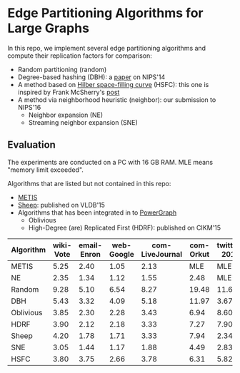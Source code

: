 Edge Partitioning Algorithms for Large Graphs
=============================================

In this repo, we implement several edge partitioning algorithms and compute
their replication factors for comparison:

*   Random partitioning (random)
*   Degree-based hashing (DBH): a
    [paper](http://papers.nips.cc/paper/5396-distributed-power-law-graph-computing-theoretical-and-empirical-analysis.pdf)
    on NIPS'14
*   A method based on
    [Hilber space-filling curve](https://en.wikipedia.org/wiki/Hilbert_curve) (HSFC):
    this one is inspired by Frank McSherry's [post](https://github.com/frankmcsherry/blog/blob/master/posts/2015-01-15.md)
*   A method via neighborhood heuristic (neighbor): our submission to NIPS'16
    -   Neighbor expansion (NE)
    -   Streaming neighbor expansion (SNE)

Evaluation
----------

The experiments are conducted on a PC with 16 GB RAM. MLE means "memory limit
exceeded".

Algorithms that are listed but not contained in this repo:

*   [METIS](http://glaros.dtc.umn.edu/gkhome/metis/metis/overview)
*   [Sheep](https://github.com/dmargo/sheep): published on VLDB'15
*   Algorithms that has been integrated in to
    [PowerGraph](https://github.com/jegonzal/PowerGraph)
    -   Oblivious
    -   High-Degree (are) Replicated First (HDRF): published on CIKM'15

Algorithm  |  wiki-Vote  |  email-Enron  |  web-Google  |  com-LiveJournal  |  com-Orkut  |  twitter-2010  |  com-Friendster  |  uk-union
---------  |  ---------  |  -----------  |  ----------  |  ---------------  |  ---------  |  ------------  |  --------------  |  --------
METIS      |  5.25       |  2.40         |  1.05        |  2.13             |  MLE        |  MLE           |  MLE             |  MLE
NE         |  2.35       |  1.34         |  1.12        |  1.55             |  2.48       |  MLE           |  MLE             |  MLE
Random     |  9.28       |  5.10         |  6.54        |  8.27             |  19.48      |  11.68         |  11.84           |  15.99
DBH        |  5.43       |  3.32         |  4.09        |  5.18             |  11.97      |  3.67          |  6.88            |  5.14
Oblivious  |  3.85       |  2.30         |  2.28        |  3.43             |  6.94       |  8.60          |  8.82            |  2.03
HDRF       |  3.90       |  2.12         |  2.18        |  3.33             |  7.27       |  7.90          |  8.87            |  1.62
Sheep      |  4.20       |  1.78         |  1.71        |  3.33             |  7.94       |  2.34          |  4.45            |  1.29
SNE        |  3.05       |  1.44         |  1.17        |  1.88             |  4.49       |  2.83          |  3.00            |  1.65
HSFC       |  3.80       |  3.75         |  2.66        |  3.78             |  6.31       |  5.82          |  4.80            |  1.96
